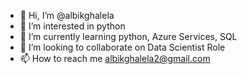 - 👋 Hi, I’m @albikghalela
- 👀 I’m interested in python
- 🌱 I’m currently learning python, Azure Services, SQL
- 💞️ I’m looking to collaborate on Data Scientist Role
- 📫 How to reach me albikghalela2@gmail.com 

<!---
albikghalela/albikghalela is a ✨ special ✨ repository because its `README.md` (this file) appears on your GitHub profile.
You can click the Preview link to take a look at your changes.
--->
